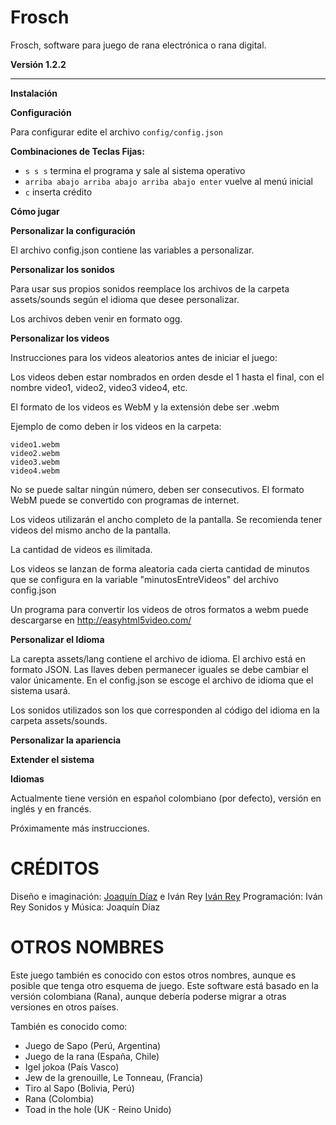 Frosch
======

Frosch, software para juego de rana electrónica o rana digital.

**Versión 1.2.2**

----------

**Instalación**

**Configuración**

Para configurar edite el archivo `config/config.json`

**Combinaciones de Teclas Fijas:**

 - `s s s` termina el programa y sale al sistema operativo
 - `arriba abajo arriba abajo arriba abajo enter` vuelve al menú inicial
 - `c` inserta crédito

**Cómo jugar**

**Personalizar la configuración**

El archivo config.json contiene las variables a personalizar.

**Personalizar los sonidos**

Para usar sus propios sonidos reemplace los archivos de la carpeta assets/sounds según el idioma que desee personalizar.

Los archivos deben venir en formato ogg.

**Personalizar los videos**

Instrucciones para los videos aleatorios antes de iniciar el juego:

Los videos deben estar nombrados en orden desde el 1 hasta el final, con el nombre video1, video2, video3 video4, etc.

El formato de los videos es WebM y la extensión debe ser .webm

Ejemplo de como deben ir los videos en la carpeta:

    video1.webm
    video2.webm
    video3.webm
    video4.webm

No se puede saltar ningún número, deben ser consecutivos. El formato WebM puede se convertido con programas de internet.

Los videos utilizarán el ancho completo de la pantalla. Se recomienda tener videos del mismo ancho de la pantalla.

La cantidad de videos es ilimitada.

Los videos se lanzan de forma aleatoria cada cierta cantidad de minutos que se configura en la variable "minutosEntreVideos" del archivo
config.json

Un programa para convertir los videos de otros formatos a webm puede descargarse en http://easyhtml5video.com/

**Personalizar el Idioma**

La carepta assets/lang contiene el archivo de idioma. El archivo está en formato JSON. Las llaves deben permanecer iguales se debe cambiar el valor únicamente. En el config.json se escoge el archivo de idioma que el sistema usará.

Los sonidos utilizados son los que corresponden al código del idioma en la carpeta assets/sounds.

**Personalizar la apariencia**

**Extender el sistema**

**Idiomas**

Actualmente tiene versión en español colombiano (por defecto), versión en inglés y en francés.



Próximamente más instrucciones.

CRÉDITOS
========

Diseño e imaginación: [Joaquín Díaz](http://construyasuvideorockola.com) e Iván Rey [Iván Rey](https://github.com/ivanrey)
Programación: Iván Rey
Sonidos y Música: Joaquín Díaz

OTROS NOMBRES
=============

Este juego también es conocido con estos otros nombres, aunque es posible que tenga otro esquema de juego.
Este software está basado en la versión colombiana (Rana), aunque debería poderse migrar a otras versiones en otros países.

También es conocido como:

 - Juego de Sapo (Perú, Argentina)
 - Juego de la rana (España, Chile)
 - Igel jokoa (País Vasco)
 - Jew de la grenouille, Le Tonneau, (Francia)
 - Tiro al Sapo (Bolivia, Perú)
 - Rana (Colombia)
 - Toad in the hole (UK - Reino Unido)



